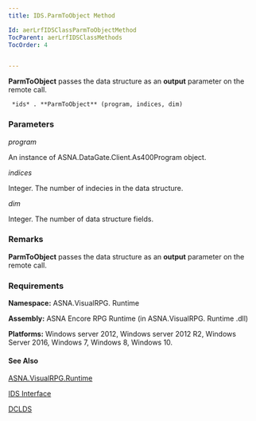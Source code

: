 ```yaml
---
title: IDS.ParmToObject Method

Id: aerLrfIDSClassParmToObjectMethod
TocParent: aerLrfIDSClassMethods
TocOrder: 4


---
```


**ParmToObject** passes the data structure as an **output** parameter on the remote call. 

```
 *ids* . **ParmToObject** (program, indices, dim) 
```

### Parameters

*program* 

An instance of ASNA.DataGate.Client.As400Program object.


*indices* 

Integer. The number of indecies in the data structure.


*dim* 

Integer. The number of data structure fields.


### Remarks
**ParmToObject** passes the data structure as an **output** parameter on the remote call. 

### Requirements
**Namespace:** ASNA.VisualRPG. Runtime 

**Assembly:** ASNA Encore RPG Runtime (in ASNA.VisualRPG. Runtime .dll) 

**Platforms:** Windows server 2012, Windows server 2012 R2, Windows Server 2016, Windows 7, Windows 8, Windows 10. 

#### See Also
[ASNA.VisualRPG.Runtime](ecrLrfRuntimeNamespace.html)

[IDS Interface](ecrLrfIDSClass.html)

[DCLDS](DCLDS.html) 
